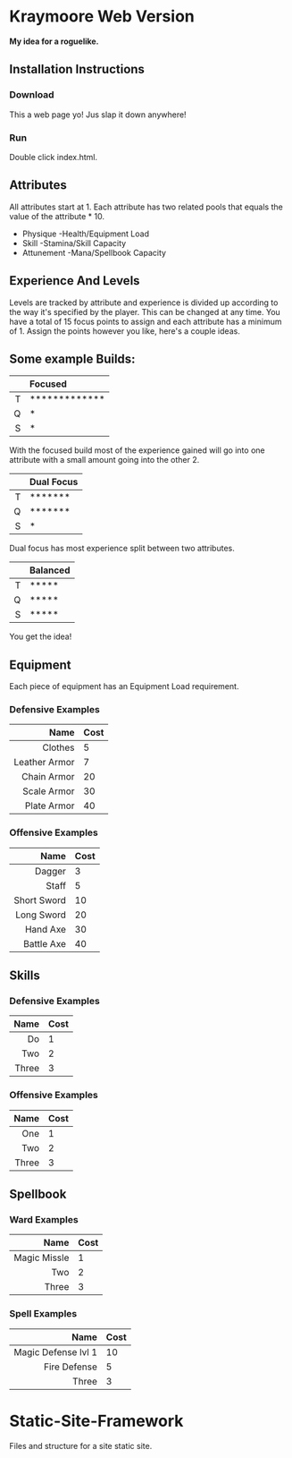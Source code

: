 # Kraymoore Web Version
**My idea for a roguelike.**

## Installation Instructions ##

### Download ###
This a web page yo! Jus slap it down anywhere!
### Run ###
Double click index.html.
## Attributes
All attributes start at 1. Each attribute has two related pools that equals the value of the attribute * 10.

* Physique -Health/Equipment Load
* Skill -Stamina/Skill Capacity
* Attunement -Mana/Spellbook Capacity

## Experience And Levels

Levels are tracked by attribute and experience is divided up according to the way it's specified by the player. This can be changed at any time. You have a total of 15 focus points to assign and each attribute has a minimum of 1. Assign the points however you like, here's a couple ideas.

## Some example Builds:


 
| | Focused  |
| ---: | :--- |
| T | *************  |
| Q | * | 
| S | * |

With the focused build most of the experience gained will go into one attribute with a small amount going into the other 2.

| | Dual Focus  |
| ---: | :--- |
| T | *******  |
| Q | ******* | 
| S | * |

Dual focus has most experience split between two attributes.

| | Balanced  |
| ---: | :--- |
| T | ***** |
| Q | ***** | 
| S | *****|

You get the idea!

## Equipment
Each piece of equipment has an Equipment Load requirement.

### Defensive Examples

| Name| Cost  |
| ---: | :--- |
| Clothes | 5 |
| Leather Armor | 7 | 
| Chain Armor | 20 |
| Scale Armor | 30 |
| Plate Armor | 40 |

### Offensive Examples

| Name| Cost  |
| ---: | :--- |
| Dagger | 3 |
| Staff | 5 |
| Short Sword | 10 | 
| Long Sword | 20 |
| Hand Axe | 30 |
| Battle Axe | 40 |



## Skills

### Defensive Examples

| Name| Cost  |
| ---: | :--- |
| Do | 1 |
| Two | 2 | 
| Three | 3 |

### Offensive Examples

| Name| Cost  |
| ---: | :--- |
| One | 1 |
| Two | 2 | 
| Three | 3 |

## Spellbook

### Ward Examples

| Name| Cost  |
| ---: | :--- |
| Magic Missle | 1 |
| Two | 2 | 
| Three | 3 |

### Spell Examples

| Name| Cost  |
| ---: | :--- |
| Magic Defense lvl 1 | 10 |
| Fire Defense | 5 | 
| Three | 3 |
# Static-Site-Framework
Files and structure for a site static site.

